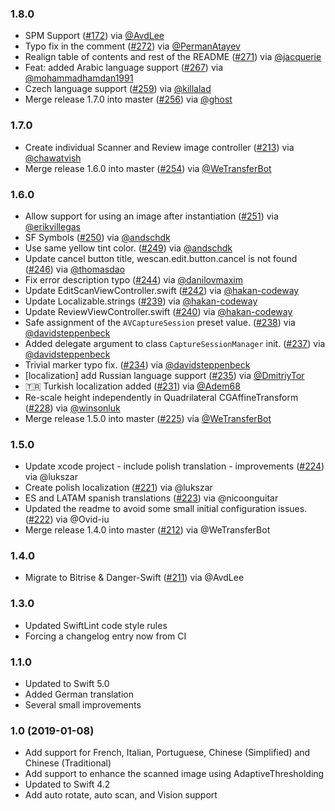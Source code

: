 ### 1.8.0
- SPM Support ([#172](https://github.com/WeTransfer/WeScan/issues/172)) via [@AvdLee](https://github.com/AvdLee)
- Typo fix in the comment ([#272](https://github.com/WeTransfer/WeScan/pull/272)) via [@PermanAtayev](https://github.com/PermanAtayev)
- Realign table of contents and rest of the README ([#271](https://github.com/WeTransfer/WeScan/pull/271)) via [@jacquerie](https://github.com/jacquerie)
- Feat: added Arabic language support ([#267](https://github.com/WeTransfer/WeScan/pull/267)) via [@mohammadhamdan1991](https://github.com/mohammadhamdan1991)
- Czech language support ([#259](https://github.com/WeTransfer/WeScan/pull/259)) via [@killalad](https://github.com/killalad)
- Merge release 1.7.0 into master ([#256](https://github.com/WeTransfer/WeScan/pull/256)) via [@ghost](https://github.com/ghost)

### 1.7.0
- Create individual Scanner and Review image controller ([#213](https://github.com/WeTransfer/WeScan/pull/213)) via [@chawatvish](https://github.com/chawatvish)
- Merge release 1.6.0 into master ([#254](https://github.com/WeTransfer/WeScan/pull/254)) via [@WeTransferBot](https://github.com/WeTransferBot)

### 1.6.0
- Allow support for using an image after instantiation ([#251](https://github.com/WeTransfer/WeScan/pull/251)) via [@erikvillegas](https://github.com/erikvillegas)
- SF Symbols ([#250](https://github.com/WeTransfer/WeScan/pull/250)) via [@andschdk](https://github.com/andschdk)
- Use same yellow tint color. ([#249](https://github.com/WeTransfer/WeScan/pull/249)) via [@andschdk](https://github.com/andschdk)
- Update cancel button title, wescan.edit.button.cancel is not found ([#246](https://github.com/WeTransfer/WeScan/pull/246)) via [@thomasdao](https://github.com/thomasdao)
- Fix error description typo ([#244](https://github.com/WeTransfer/WeScan/pull/244)) via [@danilovmaxim](https://github.com/danilovmaxim)
- Update EditScanViewController.swift ([#242](https://github.com/WeTransfer/WeScan/pull/242)) via [@hakan-codeway](https://github.com/hakan-codeway)
- Update Localizable.strings ([#239](https://github.com/WeTransfer/WeScan/pull/239)) via [@hakan-codeway](https://github.com/hakan-codeway)
- Update ReviewViewController.swift ([#240](https://github.com/WeTransfer/WeScan/pull/240)) via [@hakan-codeway](https://github.com/hakan-codeway)
- Safe assignment of the `AVCaptureSession` preset value. ([#238](https://github.com/WeTransfer/WeScan/pull/238)) via [@davidsteppenbeck](https://github.com/davidsteppenbeck)
- Added delegate argument to class `CaptureSessionManager` init. ([#237](https://github.com/WeTransfer/WeScan/pull/237)) via [@davidsteppenbeck](https://github.com/davidsteppenbeck)
- Trivial marker typo fix. ([#234](https://github.com/WeTransfer/WeScan/pull/234)) via [@davidsteppenbeck](https://github.com/davidsteppenbeck)
- [localization] add Russian language support ([#235](https://github.com/WeTransfer/WeScan/pull/235)) via [@DmitriyTor](https://github.com/DmitriyTor)
- 🇹🇷 Turkish localization added ([#231](https://github.com/WeTransfer/WeScan/pull/231)) via [@Adem68](https://github.com/Adem68)
- Re-scale height independently in Quadrilateral CGAffineTransform ([#228](https://github.com/WeTransfer/WeScan/pull/228)) via [@winsonluk](https://github.com/winsonluk)
- Merge release 1.5.0 into master ([#225](https://github.com/WeTransfer/WeScan/pull/225)) via [@WeTransferBot](https://github.com/WeTransferBot)

### 1.5.0
- Update xcode project - include polish translation - improvements ([#224](https://github.com/WeTransfer/WeScan/pull/224)) via @lukszar
- Create polish localization ([#221](https://github.com/WeTransfer/WeScan/pull/221)) via @lukszar
- ES and LATAM spanish translations ([#223](https://github.com/WeTransfer/WeScan/pull/223)) via @nicoonguitar
- Updated the readme to avoid some small initial configuration issues. ([#222](https://github.com/WeTransfer/WeScan/pull/222)) via @Ovid-iu
- Merge release 1.4.0 into master ([#212](https://github.com/WeTransfer/WeScan/pull/212)) via @WeTransferBot

### 1.4.0

- Migrate to Bitrise & Danger-Swift ([#211](https://github.com/WeTransfer/WeScan/pull/211)) via @AvdLee

### 1.3.0
- Updated SwiftLint code style rules
- Forcing a changelog entry now from CI

### 1.1.0

- Updated to Swift 5.0
- Added German translation
- Several small improvements

### 1.0 (2019-01-08)

- Add support for French, Italian, Portuguese, Chinese (Simplified) and Chinese (Traditional)
- Add support to enhance the scanned image using AdaptiveThresholding 
- Updated to Swift 4.2
- Add auto rotate, auto scan, and Vision support
